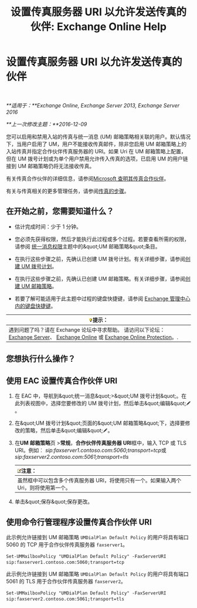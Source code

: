 ﻿---
title: '设置传真服务器 URI 以允许发送传真的伙伴: Exchange Online Help'
TOCTitle: 设置传真服务器 URI 以允许发送传真的伙伴
ms:assetid: 77a9013b-d76b-4af2-8b2c-cef435cf67af
ms:mtpsurl: https://technet.microsoft.com/zh-cn/library/JJ650873(v=EXCHG.150)
ms:contentKeyID: 52061387
ms.date: 05/23/2018
mtps_version: v=EXCHG.150
ms.translationtype: MT
---

# 设置传真服务器 URI 以允许发送传真的伙伴

 

_**适用于：**Exchange Online, Exchange Server 2013, Exchange Server 2016_

_**上一次修改主题：**2016-12-09_

您可以启用和禁用入站的传真与统一消息 (UM) 邮箱策略相关联的用户。默认情况下，当用户启用了 UM，用户不能接收传真邮件，除非您启用 UM 邮箱策略上的入站传真并指定合作伙伴传真服务器的 URI。如果 Uri 在 UM 邮箱策略上配置，但在 UM 拨号计划或为单个用户禁用允许传入传真的选项，已启用 UM 的用户链接到 UM 邮箱策略仍将无法接收传真。

有关传真合作伙伴的详细信息，请参阅[Microsoft 查明其传真合作伙伴](https://go.microsoft.com/fwlink/?linkid=190238)。

有关与传真相关的更多管理任务，请参阅[传真的步骤](faxing-procedures-exchange-2013-help.md)。

## 在开始之前，您需要知道什么？

  - 估计完成时间：少于 1 分钟。

  - 您必须先获得权限，然后才能执行此过程或多个过程。若要查看所需的权限，请参阅 [统一消息权限](unified-messaging-permissions-exchange-2013-help.md)主题中的\&quot;UM 邮箱策略\&quot;条目。

  - 在执行这些步骤之前，先确认已创建 UM 拨号计划。有关详细步骤，请参阅[创建 UM 拨号计划](create-a-um-dial-plan-exchange-2013-help.md)。

  - 在执行这些步骤之前，先确认已创建 UM 邮箱策略。有关详细步骤，请参阅[创建 UM 邮箱策略](create-a-um-mailbox-policy-exchange-2013-help.md)。

  - 若要了解可能适用于此主题中过程的键盘快捷键，请参阅 [Exchange 管理中心内的键盘快捷键](keyboard-shortcuts-in-the-exchange-admin-center-exchange-online-protection-help.md)。

<table>
<thead>
<tr class="header">
<th><img src="images/Bb124558.tip(EXCHG.150).gif" title="提示" alt="提示" />提示：</th>
</tr>
</thead>
<tbody>
<tr class="odd">
<td>遇到问题了吗？请在 Exchange 论坛中寻求帮助。 请访问以下论坛：<a href="https://go.microsoft.com/fwlink/p/?linkid=60612">Exchange Server</a>、 <a href="https://go.microsoft.com/fwlink/p/?linkid=267542">Exchange Online</a> 或 <a href="https://go.microsoft.com/fwlink/p/?linkid=285351">Exchange Online Protection</a>。.</td>
</tr>
</tbody>
</table>


## 您想执行什么操作？

## 使用 EAC 设置传真合作伙伴 URI

1.  在 EAC 中，导航到\&quot;统一消息\&quot;\>\&quot;UM 拨号计划\&quot;。在此列表视图中，选择您要修改的 UM 拨号计划，然后单击\&quot;编辑\&quot;![编辑图标](images/Bb124582.6f53ccb2-1f13-4c02-bea0-30690e6ea71d(EXCHG.150).gif "编辑图标")。

2.  在\&quot;UM 拨号计划\&quot;页面的\&quot;UM 邮箱策略\&quot;下，选择要修改的策略，然后单击\&quot;编辑\&quot;![编辑图标](images/Bb124582.6f53ccb2-1f13-4c02-bea0-30690e6ea71d(EXCHG.150).gif "编辑图标")。

3.  在**UM 邮箱策略**页 \>**常规**，**合作伙伴传真服务器 URI**框中，输入 TCP 或 TLS URI。例如︰ *sip:faxserver1.contoso.com:5060;transport=tcp*或*sip:faxserver2.contoso.com:5061;transport=tls*
    
    <table>
    <thead>
    <tr class="header">
    <th><img src="images/Bb124558.note(EXCHG.150).gif" title="注意" alt="注意" />注意：</th>
    </tr>
    </thead>
    <tbody>
    <tr class="odd">
    <td>虽然框中可以包含多个传真服务器 URI，将使用只有一个。如果输入两个 Uri，则将使用第一个。</td>
    </tr>
    </tbody>
    </table>


4.  单击\&quot;保存\&quot;保存更改。

## 使用命令行管理程序设置传真合作伙伴 URI

此示例允许链接到 UM 邮箱策略 `UMDialPlan Default Policy` 的用户将具有端口 5060 的 TCP 用于合作伙伴传真服务器 `faxserver1`。

    Set-UMMailboxPolicy "UMDialPlan Default Policy" -FaxServerURI sip:faxserver1.contoso.com:5060;transport=tcp

此示例允许链接到 UM 邮箱策略 `UMDialPlan Default Policy` 的用户将具有端口 5061 的 TLS 用于合作伙伴传真服务器 `faxserver2`。

    Set-UMMailboxPolicy "UMDialPlan Default Policy" -FaxServerURI sip:faxserver2.contoso.com:5061;transport=tls

